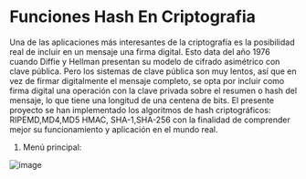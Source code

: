 # Funciones Hash En Criptografia
Una de las aplicaciones más interesantes de la criptografía es la posibilidad real de incluir  en un mensaje una firma digital. Esto data del año 1976 cuando Diffie y Hellman presentan  su modelo de cifrado asimétrico con clave pública. Pero los sistemas de clave pública son  muy lentos, así que en vez de firmar digitalmente el mensaje completo, se opta por incluir  como firma digital una operación con la clave privada sobre el resumen o hash del mensaje,  lo que tiene una longitud de una centena de bits. El presente proyecto se han implementado los algoritmos de hash criptográficos: RIPEMD,MD4,MD5 HMAC, SHA-1,SHA-256 con la finalidad de comprender mejor su funcionamiento y aplicación en el mundo real.

1. Menú principal:

![image](https://user-images.githubusercontent.com/40619283/160763478-7579f385-988f-4ee7-96ce-8a93f27ea4df.png)
